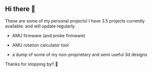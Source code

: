 ## Hi there 👋

These are some of my personal projects! 
I have 3.5 projects currently available. 
and will update regularly. 

- AMU firmware (and probe firmware) 

- AMU rotation calculator tool 

- a dump of some of my non-proprietary and semi useful 3d designs

 Thanks for stopping by!!
 🙌